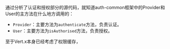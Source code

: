 通过分析了认证和授权部分的源代码，就知道auth-common框架中的Provider和User的主方法在什么地方调用的：

* `Provider`：主要方法为`authenticate`方法，负责认证。
* `User`：主要方法为`isAuthorised`方法，负责授权。

至于Vert.x本身已经考虑了权限缓存，

